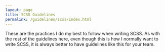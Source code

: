 ```yaml
---
layout: page
title: SCSS Guidelines
permalink: /guidelines/scss/index.html
---
```


These are the practices I do my best to follow when writing SCSS. As with the rest of the guidelines here, even though this is how I normally want to write SCSS, it is always better to have guidelines like this for your team. 
